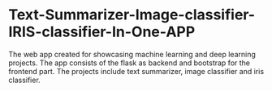 # Text-Summarizer-Image-classifier-IRIS-classifier-In-One-APP
The web app created for showcasing machine learning and deep learning projects. The app consists of the flask as backend and bootstrap for the frontend part. The projects include text summarizer, image classifier and iris classifier.
